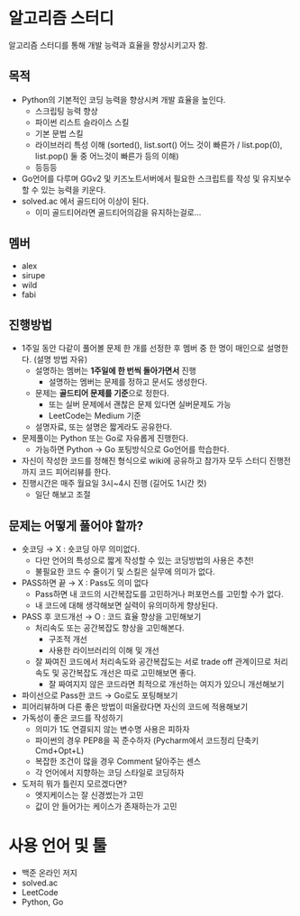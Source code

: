 # 알고리즘 스터디
알고리즘 스터디를 통해 개발 능력과 효율을 향상시키고자 함.

## 목적
- Python의 기본적인 코딩 능력을 향상시켜 개발 효율을 높인다.
  - 스크립팅 능력 향상
  - 파이썬 리스트 슬라이스 스킬
  - 기본 문법 스킬
  - 라이브러리 특성 이해 (sorted(), list.sort() 어느 것이 빠른가 / list.pop(0), list.pop() 둘 중 어느것이 빠른가 등의 이해)
  - 등등등
- Go언어를 다루며 GGv2 및 키즈노트서버에서 필요한 스크립트를 작성 및 유지보수할 수 있는 능력을 키운다.
- solved.ac 에서 골드티어 이상이 된다.
  - 이미 골드티어라면 골드티어의감을 유지하는걸로...

## 멤버
- alex
- sirupe
- wild
- fabi

## 진행방법 
- 1주일 동안 다같이 풀어볼 문제 한 개를 선정한 후 멤버 중 한 명이 매인으로 설명한다. (설명 방법 자유)
  - 설명하는 멤버는 **1주일에 한 번씩 돌아가면서** 진행
    - 설명하는 멤버는 문제를 정하고 문서도 생성한다.
  - 문제는 **골드티어 문제를 기준**으로 정한다.
    - 또는 실버 문제에서 괜찮은 문제 있다면 실버문제도 가능
    - LeetCode는 Medium 기준
  - 설명자료, 또는 설명은 짧게라도 공유한다.
- 문제풀이는 Python 또는 Go로 자유롭게 진행한다.
  - 가능하면 Python → Go 포팅방식으로 Go언어를 학습한다.
- 자신이 작성한 코드를 정해진 형식으로 wiki에 공유하고 참가자 모두 스터디 진행전까지 코드 피어리뷰를 한다.
- 진행시간은 매주 월요일 3시~4시 진행 (길어도 1시간 컷)
  - 일단 해보고 조절

## 문제는 어떻게 풀어야 할까?
- 숏코딩 → X : 숏코딩 아무 의미없다.
  - 다만 언어의 특성으로 짧게 작성할 수 있는 코딩방법의 사용은 추천!
  - 불필요한 코드 수 줄이기 및 스킬은 실무에 의미가 없다.
- PASS하면 끝 → X : Pass도 의미 없다
  - Pass하면 내 코드의 시간복잡도를 고민하거나 퍼포먼스를 고민할 수가 없다.
  - 내 코드에 대해 생각해보면 실력이 유의미하게 향상된다.
- PASS 후 코드개선 →  O : 코드 효율 향상을 고민해보기
  - 처리속도 또는 공간복잡도 향상을 고민해본다.
    - 구조적 개선
    - 사용한 라이브러리의 이해 및 개선
  - 잘 짜여진 코드에서 처리속도와 공간복잡도는 서로 trade off 관계이므로 처리속도 및 공간복잡도 개선은 따로 고민해보면 좋다.
    - 잘 짜여지지 않은 코드라면 최적으로 개선하는 여지가 있으니 개선해보기
- 파이선으로 Pass한 코드 → Go로도 포팅해보기
- 피어리뷰하며 다른 좋은 방법이 떠올랐다면 자신의 코드에 적용해보기
- 가독성이 좋은 코드를 작성하기
  - 의미가 1도 연결되지 않는 변수명 사용은 피하자
  - 파이썬의 경우 PEP8을 꼭 준수하자 (Pycharm에서 코드정리 단축키 Cmd+Opt+L)
  - 복잡한 조건이 많을 경우 Comment 달아주는 센스
  - 각 언어에서 지향하는 코딩 스타일로 코딩하자
- 도저히 뭐가 틀린지 모르겠다면?
  - 엣지케이스는 잘 신경썼는가 고민
  - 값이 안 들어가는 케이스가 존재하는가 고민

# 사용 언어 및 툴
- 백준 온라인 저지
- solved.ac
- LeetCode
- Python, Go
